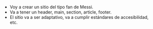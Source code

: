 * Voy a crear un sitio del tipo fan de Messi.
* Va a tener un header, main, section, article, footer.
* El sitio va a ser adaptativo, va a cumplir estándares de accesibilidad, etc.
